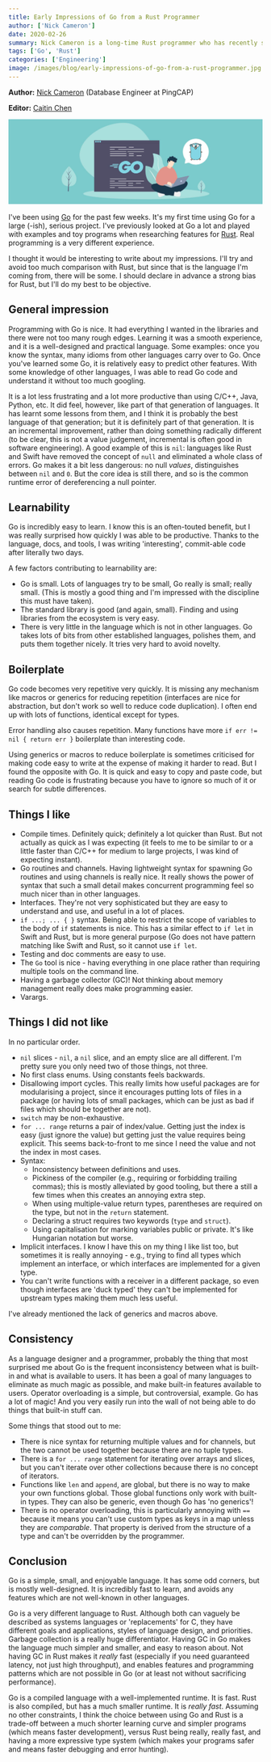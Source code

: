 ```yaml
---
title: Early Impressions of Go from a Rust Programmer
author: ['Nick Cameron']
date: 2020-02-26
summary: Nick Cameron is a long-time Rust programmer who has recently started using Go. In this post, he talks about his early impressions of Go. Read this post to learn more. 
tags: ['Go', 'Rust']
categories: ['Engineering']
image: /images/blog/early-impressions-of-go-from-a-rust-programmer.jpg
---
```


**Author:** [Nick Cameron](https://github.com/nrc) (Database Engineer at PingCAP)

**Editor:** [Caitin Chen](https://github.com/CaitinChen)

![Early impressions of Go from a Rust programmer](media/early-impressions-of-go-from-a-rust-programmer.jpg)

I've been using [Go](https://en.wikipedia.org/wiki/Go_(programming_language)) for the past few weeks. It's my first time using Go for a large (-ish), serious project. I've previously looked at Go a lot and played with examples and toy programs when researching features for [Rust](https://en.wikipedia.org/wiki/Rust_(programming_language)). Real programming is a very different experience.

I thought it would be interesting to write about my impressions. I'll try and avoid too much comparison with Rust, but since that is the language I'm coming from, there will be some. I should declare in advance a strong bias for Rust, but I'll do my best to be objective.

## General impression

Programming with Go is nice. It had everything I wanted in the libraries and there were not too many rough edges. Learning it was a smooth experience, and it is a well-designed and practical language. Some examples: once you know the syntax, many idioms from other languages carry over to Go. Once you've learned some Go, it is relatively easy to predict other features. With some knowledge of other languages, I was able to read Go code and understand it without too much googling.

It is a lot less frustrating and a lot more productive than using C/C++, Java, Python, etc. It did feel, however, like part of that generation of languages. It has learnt some lessons from them, and I think it is probably the best language of that generation; but it is definitely part of that generation. It is an incremental improvement, rather than doing something radically different (to be clear, this is not a value judgement, incremental is often good in software engineering). A good example of this is `nil`: languages like Rust and Swift have removed the concept of `null` and eliminated a whole class of errors. Go makes it a bit less dangerous: no null *values*, distinguishes between `nil` and `0`. But the core idea is still there, and so is the common runtime error of dereferencing a null pointer.

## Learnability

Go is incredibly easy to learn. I know this is an often-touted benefit, but I was really surprised how quickly I was able to be productive. Thanks to the language, docs, and tools, I was writing 'interesting', commit-able code after literally two days.

A few factors contributing to learnability are:

* Go is small. Lots of languages try to be small, Go really is small; really small. (This is mostly a good thing and I'm impressed with the discipline this must have taken).
* The standard library is good (and again, small). Finding and using libraries from the ecosystem is very easy.
* There is very little in the language which is not in other languages. Go takes lots of bits from other established languages, polishes them, and puts them together nicely. It tries very hard to avoid novelty.

## Boilerplate

Go code becomes very repetitive very quickly. It is missing any mechanism like macros or generics for reducing repetition (interfaces are nice for abstraction, but don't work so well to reduce code duplication). I often end up with lots of functions, identical except for types.

Error handling also causes repetition. Many functions have more `if err != nil { return err }` boilerplate than interesting code.

Using generics or macros to reduce boilerplate is sometimes criticised for making code easy to write at the expense of making it harder to read. But I found the opposite with Go. It is quick and easy to copy and paste code, but reading Go code is frustrating because you have to ignore so much of it or search for subtle differences.

## Things I like

* Compile times. Definitely quick; definitely a lot quicker than Rust. But not actually as quick as I was expecting (it feels to me to be similar to or a little faster than C/C++ for medium to large projects, I was kind of expecting instant).
* Go routines and channels. Having lightweight syntax for spawning Go routines and using channels is really nice. It really shows the power of syntax that such a small detail makes concurrent programming feel so much nicer than in other languages.
* Interfaces. They're not very sophisticated but they are easy to understand and use, and useful in a lot of places.
* `if ...; ... { }` syntax. Being able to restrict the scope of variables to the body of `if` statements is nice. This has a similar effect to `if let` in Swift and Rust, but is more general purpose (Go does not have pattern matching like Swift and Rust, so it cannot use `if let`.
* Testing and doc comments are easy to use.
* The `Go` tool is nice - having everything in one place rather than requiring multiple tools on the command line.
* Having a garbage collector (GC)! Not thinking about memory management really does make programming easier.
* Varargs.

## Things I did not like

In no particular order.

* `nil` slices - `nil`, a `nil` slice, and an empty slice are all different. I'm pretty sure you only need two of those things, not three.
* No first class enums. Using constants feels backwards.
* Disallowing import cycles. This really limits how useful packages are for modularising a project, since it encourages putting lots of files in a package (or having lots of small packages, which can be just as bad if files which should be together are not).
* `switch` may be non-exhaustive.
* `for ... range` returns a pair of index/value. Getting just the index is easy (just ignore the value) but getting just the value requires being explicit. This seems back-to-front to me since I need the value and not the index in most cases.
* Syntax:
  - Inconsistency between definitions and uses.
  - Pickiness of the compiler (e.g., requiring or forbidding trailing commas); this is mostly alleviated by good tooling, but there a still a few times when this creates an annoying extra step.
  - When using multiple-value return types, parentheses are required on the type, but not in the `return` statement.
  - Declaring a struct requires two keywords (`type` and `struct`).
  - Using capitalisation for marking variables public or private. It's like Hungarian notation but worse.
* Implicit interfaces. I know I have this on my thing I like list too, but sometimes it is really annoying - e.g., trying to find all types which implement an interface, or which interfaces are implemented for a given type.
* You can't write functions with a receiver in a different package, so even though interfaces are 'duck typed' they can't be implemented for upstream types making them much less useful.

I've already mentioned the lack of generics and macros above.

## Consistency

As a language designer and a programmer, probably the thing that most surprised me about Go is the frequent inconsistency between what is built-in and what is available to users. It has been a goal of many languages to eliminate as much magic as possible, and make built-in features available to users. Operator overloading is a simple, but controversial, example. Go has a lot of magic! And you very easily run into the wall of not being able to do things that built-in stuff can.

Some things that stood out to me:

* There is nice syntax for returning multiple values and for channels, but the two cannot be used together because there are no tuple types.
* There is a `for ... range` statement for iterating over arrays and slices, but you can't iterate over other collections because there is no concept of iterators.
* Functions like `len` and `append`, are global, but there is no way to make your own functions global. Those global functions only work with built-in types. They can also be generic, even though Go has 'no generics'!
* There is no operator overloading, this is particularly annoying with `==` because it means you can't use custom types as keys in a map unless they are *comparable*. That property is derived from the structure of a type and can't be overridden by the programmer.

## Conclusion

Go is a simple, small, and enjoyable language. It has some odd corners, but is mostly well-designed. It is incredibly fast to learn, and avoids any features which are not well-known in other languages.

Go is a very different language to Rust. Although both can vaguely be described as systems languages or 'replacements' for C, they have different goals and applications, styles of language design, and priorities. Garbage collection is a really huge differentiator. Having GC in Go makes the language much simpler and smaller, and easy to reason about. Not having GC in Rust makes it *really* fast (especially if you need guaranteed latency, not just high throughput), and enables features and programming patterns which are not possible in Go (or at least not without sacrificing performance).

Go is a compiled language with a well-implemented runtime. It is fast. Rust is also compiled, but has a much smaller runtime. It is *really fast*. Assuming no other constraints, I think the choice between using Go and Rust is a trade-off between a much shorter learning curve and simpler programs (which means faster development), versus Rust being really, really fast, and having a more expressive type system (which makes your programs safer and means faster debugging and error hunting).
